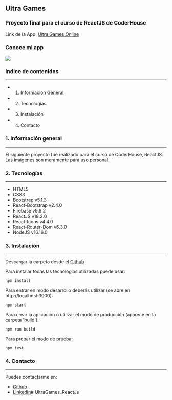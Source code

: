 ## **Ultra Games**
### Proyecto final para el curso de ReactJS de CoderHouse

Link de la App: [Ultra Games Online](https://ultra-games-react.netlify.app/)

### **Conoce mi app**
![](/Animation21.gif "")

### **Indice de contenidos**
---

- 1. Información General
- 2. Tecnologías
- 3. Instalación
- 4. Contacto

### **1. Información general**
---
El siguiente proyecto fue realizado para el curso de CoderHouse, ReactJS. Las imágenes son meramente para uso personal.

### **2. Tecnologías**
---
+ HTML5
+ CSS3
+ Bootstrap v5.1.3
+ React-Bootstrap v2.4.0
+ Firebase v9.9.2
+ ReactJS v18.2.0
+ React-Icons v4.4.0
+ React-Router-Dom v6.3.0
+ NodeJS v16.16.0

### **3. Instalación**
---
Descargar la carpeta desde el [Github](https://github.com/ediegodeorazio/UltraGames_ReactJs)

Para instalar todas las tecnologías utilizadas puede usar:
    
    npm install

Para entrar en modo desarrollo deberás utilizar (se abre en http://localhost:3000):
    
    npm start

Para crear la aplicación o utilizar el modo de producción (aparece en la carpeta 'build'):
    
    npm run build

Para probar el modo de prueba:
    
    npm test

### **4. Contacto**
---
Puedes contactarme en:

+ [Github](https://github.com/ediegodeorazio/)
+ [LinkedIn](https://www.linkedin.com/in/enzo-diego-deorazio/)# UltraGames_ReactJs
